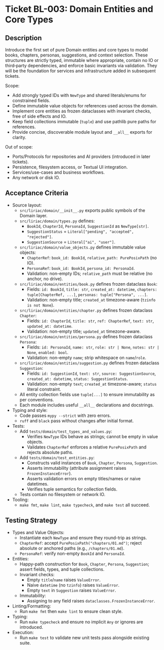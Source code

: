 # Ticket BL-003: Domain Entities and Core Types

## Description
Introduce the first set of pure Domain entities and core types to model books, chapters, personas, suggestions, and context selection. These structures are strictly typed, immutable where appropriate, contain no IO or third‑party dependencies, and enforce basic invariants via validation. They will be the foundation for services and infrastructure added in subsequent tickets.

Scope:
- Add strongly typed IDs with `NewType` and shared literals/enums for constrained fields.
- Define immutable value objects for references used across the domain.
- Implement core entities as frozen dataclasses with invariant checks, free of side effects and IO.
- Keep field collections immutable (`tuple`) and use pathlib pure paths for references.
- Provide concise, discoverable module layout and `__all__` exports for clarity.

Out of scope:
- Ports/Protocols for repositories and AI providers (introduced in later tickets).
- Persistence, filesystem access, or Textual UI integration.
- Services/use-cases and business workflows.
- Any network or disk IO.

## Acceptance Criteria
- Source layout:
  - `src/liriac/domain/__init__.py` exports public symbols of the Domain layer.
  - `src/liriac/domain/types.py` defines:
    - `BookId`, `ChapterId`, `PersonaId`, `SuggestionId` as `NewType[str]`.
    - `SuggestionStatus` = `Literal["pending", "accepted", "rejected"]`.
    - `SuggestionSource` = `Literal["ai", "user"]`.
  - `src/liriac/domain/value_objects.py` defines immutable value objects:
    - `ChapterRef`: `book_id: BookId`, `relative_path: PurePosixPath` (no IO).
    - `PersonaRef`: `book_id: BookId`, `persona_id: PersonaId`.
    - Validation: non-empty IDs; `relative_path` must be relative (no anchor, no drive).
  - `src/liriac/domain/entities/book.py` defines frozen dataclass `Book`:
    - Fields: `id: BookId`, `title: str`, `created_at: datetime`, `chapters: tuple[ChapterRef, ...]`, `personas: tuple["Persona", ...]`.
    - Validation: non-empty title; `created_at` timezone-aware (`tzinfo is not None`).
  - `src/liriac/domain/entities/chapter.py` defines frozen dataclass `Chapter`:
    - Fields: `id: ChapterId`, `title: str`, `ref: ChapterRef`, `text: str`, `updated_at: datetime`.
    - Validation: non-empty title; `updated_at` timezone-aware.
  - `src/liriac/domain/entities/persona.py` defines frozen dataclass `Persona`:
    - Fields: `id: PersonaId`, `name: str`, `role: str | None`, `notes: str | None`, `enabled: bool`.
    - Validation: non-empty `name`; strip whitespace on `name`/`role`.
  - `src/liriac/domain/entities/suggestion.py` defines frozen dataclass `Suggestion`:
    - Fields: `id: SuggestionId`, `text: str`, `source: SuggestionSource`, `created_at: datetime`, `status: SuggestionStatus`.
    - Validation: non-empty `text`; `created_at` timezone-aware; `status` literal constraint.
  - All entity collection fields use `tuple[...]` to ensure immutability as per conventions.
  - Each module includes useful `__all__` declarations and docstrings.
- Typing and style:
  - Code passes `mypy --strict` with zero errors.
  - `ruff` and `black` pass without changes after initial format.
- Tests:
  - Add `tests/domain/test_types_and_values.py`:
    - Verifies `NewType` IDs behave as strings; cannot be empty in value objects.
    - Validates `ChapterRef` enforces a relative `PurePosixPath` and rejects absolute paths.
  - Add `tests/domain/test_entities.py`:
    - Constructs valid instances of `Book`, `Chapter`, `Persona`, `Suggestion`.
    - Asserts immutability (attribute assignment raises `FrozenInstanceError`).
    - Asserts validation errors on empty titles/names or naive datetimes.
    - Verifies tuple semantics for collection fields.
  - Tests contain no filesystem or network IO.
- Tooling:
  - `make fmt`, `make lint`, `make typecheck`, and `make test` all succeed.

## Testing Strategy
- Types and Value Objects:
  - Instantiate each `NewType` and ensure they round-trip as strings.
  - `ChapterRef`: accept `PurePosixPath("chapters/01.md")`; reject absolute or anchored paths (e.g., `/chapters/01.md`).
  - `PersonaRef`: verify non-empty `BookId` and `PersonaId`.
- Entities:
  - Happy-path construction for `Book`, `Chapter`, `Persona`, `Suggestion`; assert fields, types, and tuple collections.
  - Invariant checks:
    - Empty `title`/`name` raises `ValueError`.
    - Naive `datetime` (no `tzinfo`) raises `ValueError`.
    - Empty `text` in `Suggestion` raises `ValueError`.
  - Immutability:
    - Assigning to any field raises `dataclasses.FrozenInstanceError`.
- Linting/Formatting:
  - Run `make fmt` then `make lint` to ensure clean style.
- Typing:
  - Run `make typecheck` and ensure no implicit `Any` or ignores are introduced.
- Execution:
  - Run `make test` to validate new unit tests pass alongside existing suite.
